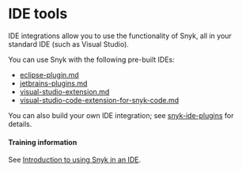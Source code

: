 # IDE tools

IDE integrations allow you to use the functionality of Snyk, all in your standard IDE (such as Visual Studio).

You can use Snyk with the following pre-built IDEs:

* [eclipse-plugin.md](eclipse-plugin.md "mention")
* [jetbrains-plugins.md](jetbrains-plugins.md "mention")
* [visual-studio-extension.md](visual-studio-extension.md "mention")
* [visual-studio-code-extension-for-snyk-code.md](visual-studio-code-extension-for-snyk-code.md "mention")

You can also build your own IDE integration; see [snyk-ide-plugins](snyk-ide-plugins/ "mention") for details.

#### Training information

See [Introduction to using Snyk in an IDE](https://training.snyk.io/courses/introduction-to-using-snyk-in-an-ide).

